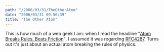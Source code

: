 ```yaml
---
path: "/2006/03/31/TheOtherAtom" 
date: "2006/03/31 09:50:39" 
title: "The Other Atom" 
---
```

<p>This is how much of a web geek I am: when I read the headline <q><a href="http://www.livescience.com/technology/060330_frictionless_spinning.html">Atom Breaks Rules, Beats Friction</a></q>, I assumed it was regarding <a href="http://www.ietf.org/rfc/rfc4287.txt">RFC4287</a>. Turns out it's just about an actual atom breaking the rules of physics.</p>